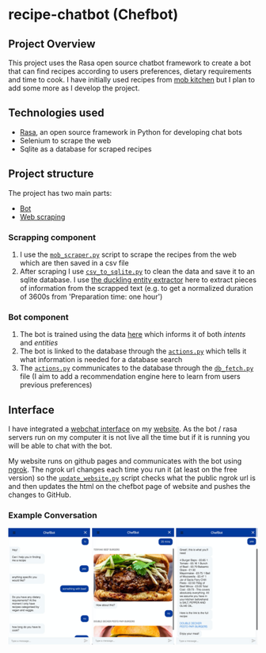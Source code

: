 # recipe-chatbot (Chefbot)

## Project Overview

This project uses the Rasa open source chatbot framework to create a bot that can find recipes according to users preferences, dietary requirements and time to cook. I have initially used recipes from [mob kitchen](http://www.mobkitchen.co.uk) but I plan to add some more as I develop the project.

## Technologies used

- [Rasa](https://github.com/RasaHQ/rasa), an open source framework in Python for developing chat bots
- Selenium to scrape the web
- Sqlite as a database for scraped recipes

## Project structure

The project has two main parts:

- [Bot](./bot)
- [Web scraping](./scraper)

### Scrapping component

1. I use the [`mob_scraper.py`](./scraper/mob_scraper.py) script to scrape the recipes from the web which are then saved in a csv file
2. After scraping I use [`csv_to_sqlite.py`](./scraper/csv_to_sqlite.py) to clean the data and save it to an sqlite database. I use [the duckling entity extractor](https://github.com/facebook/duckling) here to extract pieces of information from the scrapped text (e.g. to get a normalized duration of 3600s from 'Preparation time: one hour')

### Bot component

1. The bot is trained using the data [here](./bot/data) which informs it of both _intents_ and _entities_
2. The bot is linked to the database through the [`actions.py`](./bot/actions.py) which tells it what information is needed for a database search
3. The [`actions.py`](./bot/actions.py) communicates to the database through the [`db_fetch.py`](./bot/db_fetch.py) file (I aim to add a recommendation engine here to learn from users previous preferences)

## Interface

I have integrated a [webchat interface](https://github.com/botfront/rasa-webchat) on my [website](https://edward-rees.com/chefbot). As the bot / rasa servers  run on my computer it is not live all the time but if it is running you will be able to chat with the bot.

My website runs on github pages and communicates with the bot using [ngrok](https://ngrok.com).  The ngrok url changes each time you run it (at least on the free version) so the [`update_website.py`](./update_website.py) script checks what the public ngrok url is and then updates the html on the chefbot page of website and pushes the changes to GitHub.

### Example Conversation

![Chefbot_ex_combined](assets/Chefbot_ex_combined.png)